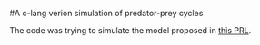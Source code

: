 #A c-lang verion simulation of predator-prey cycles

The code was trying to simulate the model proposed in [this PRL](http://journals.aps.org/prl/abstract/10.1103/PhysRevLett.94.218102).

